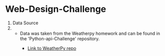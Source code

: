 <h1>Web-Design-Challenge</h1>
<ol>
    <li>Data Source<li>
        <ul>
            <li>Data was taken from the Weatherpy homework and can be found in the 'Python-api-Challenge' repository.</li>
            <ul>
                <li><a href = "https://github.com/UncleBacon/python-api-challenge/tree/master/WeatherPy">Link to WeatherPy repo</a></li>
            </ul>
        </ul>
    
</ol>
    
       

